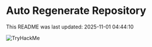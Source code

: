 # Auto Regenerate Repository

This README was last updated: 2025-11-01 04:44:10

 ![TryHackMe](https://tryhackme.com/badge/533634)